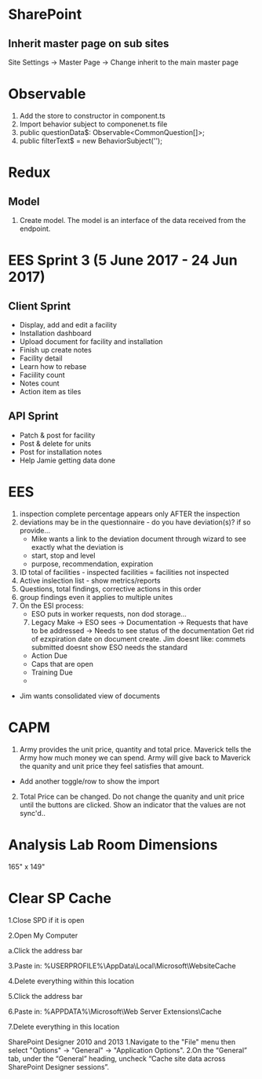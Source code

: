 # SharePoint
## Inherit master page on sub sites
Site Settings -> Master Page -> Change inherit to the main master page

# Observable

1. Add the store to constructor in component.ts
2. Import behavior subject to componenet.ts file
3. public questionData$: Observable<CommonQuestion[]>;
4. public filterText$ = new BehaviorSubject<string>(''); 

# Redux

## Model
1. Create model. The model is an interface of the data received from the endpoint.

# EES Sprint 3 (5 June 2017 - 24 Jun 2017)
## Client Sprint
- Display, add and edit a facility
- Installation dashboard
- Upload document for facility and installation
- Finish up create notes
- Facility detail
- Learn how to rebase
- Faciility count
- Notes count
- Action item as tiles


## API Sprint
- Patch & post for facility
- Post & delete for units
- Post for installation notes
- Help Jamie getting data done

# EES
1. inspection complete percentage appears only AFTER the inspection
2. deviations may be in the questionnaire - do you have deviation(s)? if so provide...
    - Mike wants a link to the deviation document through wizard to see exactly what the deviation is
    - start, stop and level
    - purpose, recommendation, expiration
3. ID total of facilities - inspected facilities = facilities not inspected
5. Active inslection list - show metrics/reports
4. Questions, total findings, corrective actions in this order
5. group findings even it applies to multiple unites
6. On the ESI process:
    - ESO puts in worker requests, non dod storage...
    7. Legacy Make -> ESO sees -> Documentation -> Requests that have to be addressed -> Needs to see status of the documentation
Get rid of ezxpiration date on document create.
Jim doesnt like: commets submitted doesnt show
ESO needs the standard 
    - Action Due
    - Caps that are open
    - Training Due
    - 

- Jim wants consolidated view of documents

# CAPM

1. Army provides the unit price, quantity and total price. Maverick tells the Army how much money we can spend. Army will give back to Maverick the quanity and unit price they feel satisfies that amount.
 - Add another toggle/row to show the import

2. Total Price can be changed. Do not change the quanity and unit price until the buttons are clicked. Show an indicator that the values are not sync'd..

# Analysis Lab Room Dimensions

165" x 149"

# Clear SP Cache

1.Close SPD if it is open
  
2.Open My Computer
 
a.Click the address bar
  
3.Paste in:
%USERPROFILE%\AppData\Local\Microsoft\WebsiteCache
  
4.Delete everything within this location
  
5.Click the address bar
  
6.Paste in:
%APPDATA%\Microsoft\Web Server Extensions\Cache
  
7.Delete everything in this location

SharePoint Designer 2010 and 2013
1.Navigate to the "File" menu then select "Options" -> "General" -> "Application Options". 
2.On the “General” tab, under the “General” heading, uncheck “Cache site data across SharePoint Designer sessions”.

